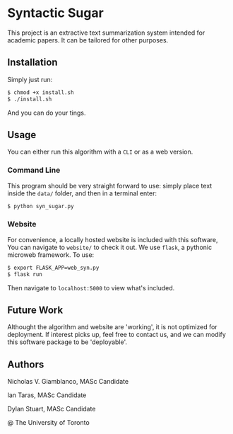 # Syntactic Sugar #

This project is an extractive text summarization system intended for academic papers. It can be tailored for other purposes. 

## Installation ##

Simply just run:

```bash
$ chmod +x install.sh
$ ./install.sh
```

And you can do your tings.

## Usage ##

You can either run this algorithm with a `CLI` or as a web version.

### Command Line ###

This program should be very straight forward to use: simply place text inside the `data/` folder, and then in a terminal enter:

```bash
$ python syn_sugar.py

``` 

### Website ###

For convenience, a locally hosted website is included with this software,
You can navigate to `website/` to check it out. We use `flask`, a pythonic microweb framework.
To use:

```bash
$ export FLASK_APP=web_syn.py
$ flask run
```
Then navigate to `localhost:5000` to view what's included.


## Future Work ##

Althought the algorithm and website are 'working', it is not optimized for deployment. If interest picks up, feel free to contact us, and we can modify this software package to be 'deployable'.


## Authors ##

Nicholas V. Giamblanco, MASc Candidate

Ian Taras, MASc Candidate

Dylan Stuart, MASc Candidate

@ The University of Toronto
